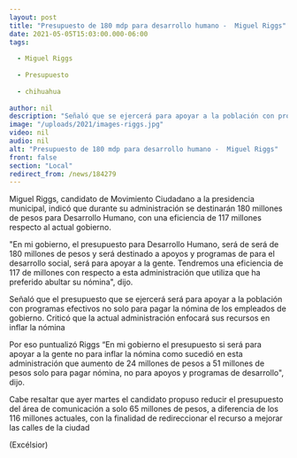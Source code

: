 ```yaml
---
layout: post
title: "Presupuesto de 180 mdp para desarrollo humano -  Miguel Riggs"
date: 2021-05-05T15:03:00.000-06:00
tags:
  
  - Miguel Riggs
  
  - Presupuesto
  
  - chihuahua
  
author: nil
description: "Señaló que se ejercerá para apoyar a la población con programas efectivos no sólo para pagar la nómina de los empleados de gobierno"
image: "/uploads/2021/images-riggs.jpg"
video: nil
audio: nil
alt: "Presupuesto de 180 mdp para desarrollo humano -  Miguel Riggs"
front: false
section: "Local"
redirect_from: /news/184279
---
```


Miguel Riggs, candidato de Movimiento Ciudadano a la presidencia municipal, indicó que durante su administración se destinarán 180 millones de pesos para Desarrollo Humano, con una eficiencia de 117 millones respecto al actual gobierno.

"En mi gobierno, el presupuesto para Desarrollo Humano, será de será de 180 millones de pesos y será destinado a apoyos y programas de para el desarrollo social, será para apoyar a la gente. Tendremos una eficiencia de 117 de millones con respecto a esta administración que utiliza que ha preferido abultar su nómina", dijo.

Señaló que el presupuesto que se ejercerá será para apoyar a la población con programas efectivos no solo para pagar la nómina de los empleados de gobierno. Criticó que la actual administración enfocará sus recursos en inflar la nómina

Por eso puntualizó Riggs “En mi gobierno el presupuesto si será para apoyar a la gente no para inflar la nómina como sucedió en esta administración que aumento de 24 millones de pesos a 51 millones de pesos solo para pagar nómina, no para apoyos y programas de desarrollo", dijo.

Cabe resaltar que ayer martes el candidato propuso reducir el presupuesto del área de comunicación a solo 65 millones de pesos, a diferencia de los 116 millones actuales, con la finalidad de redireccionar el recurso a mejorar las calles de la ciudad

(Excélsior)